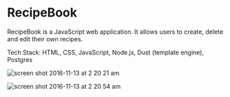 # RecipeBook

RecipeBook is a JavaScript web application. It allows users to create, delete and edit their own recipes.

Tech Stack: HTML, CSS, JavaScript, Node.js, Dust (template engine), Postgres

![screen shot 2016-11-13 at 2 20 21 am](https://cloud.githubusercontent.com/assets/17756792/20244278/d9f7ce4e-a948-11e6-9b0f-af00bebe8ee3.png)

![screen shot 2016-11-13 at 2 20 54 am](https://cloud.githubusercontent.com/assets/17756792/20244281/fa3b74ee-a948-11e6-8a31-c034e50febd6.png)
